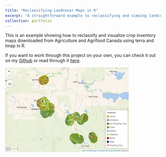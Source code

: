 ```yaml
---
title: "Reclassifying Landcover Maps in R"
excerpt: "A straightforward example to reclassifying and viewing landcover maps in R using packages terra and tmap <br/><img src='/images/map_pic_reclassifying.png' alt='ReclassMapImageSmaller' width='400' height='275'>"
collection: portfolio
---
```


This is an example showing how to reclassify and visualize crop inventory maps downloaded from Agriculture and Agrifood Canada using terra and tmap in R. 

If you want to work through this project on your own, you can check it out on my [Github](https://github.com/celiahein/Reclassifying_raster_maps_in_R) or read through it [here](./files/ReclassifyRaster_GP.html).

<img src='/images/map_pic_reclassifying.png' alt='ReclassMapImageSmaller' width='400' height='275'>
